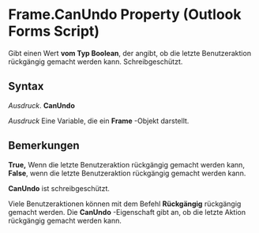 
# Frame.CanUndo Property (Outlook Forms Script)

Gibt einen Wert  **vom Typ Boolean**, der angibt, ob die letzte Benutzeraktion rückgängig gemacht werden kann. Schreibgeschützt.


## Syntax

 _Ausdruck_. **CanUndo**

 _Ausdruck_ Eine Variable, die ein **Frame** -Objekt darstellt.


## Bemerkungen

 **True,** Wenn die letzte Benutzeraktion rückgängig gemacht werden kann, **False**, wenn die letzte Benutzeraktion rückgängig gemacht werden kann.

 **CanUndo** ist schreibgeschützt.

Viele Benutzeraktionen können mit dem Befehl  **Rückgängig** rückgängig gemacht werden. Die **CanUndo** -Eigenschaft gibt an, ob die letzte Aktion rückgängig gemacht werden kann.

